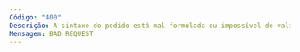 ```yaml
---
Código: "400"
Descrição: A sintaxe do pedido está mal formulada ou impossível de validar
Mensagem: BAD REQUEST
---
```


